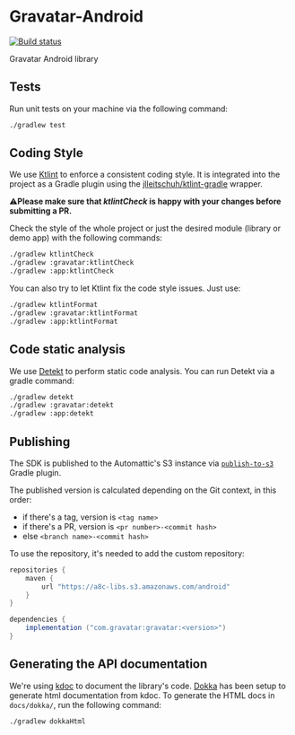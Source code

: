 # Gravatar-Android

[![Build status](https://badge.buildkite.com/8859512adb21ccf83f8f0aa03249356c6f972ff594bcae602d.svg?branch=trunk)](https://buildkite.com/automattic/gravatar-sdk-android)

Gravatar Android library

## Tests

Run unit tests on your machine via the following command:

```sh
./gradlew test
```

## Coding Style

We use [Ktlint](https://pinterest.github.io/ktlint) to enforce a consistent coding style. It
is integrated into the project as a Gradle plugin using
the [jlleitschuh/ktlint-gradle](https://github.com/jlleitschuh/ktlint-gradle) wrapper.

⚠️**Please make sure that _ktlintCheck_ is happy with your changes before submitting a PR.**

Check the style of the whole project or just the desired module (library or demo app) with the
following commands:

```sh
./gradlew ktlintCheck
./gradlew :gravatar:ktlintCheck
./gradlew :app:ktlintCheck
```

You can also try to let Ktlint fix the code style issues. Just use:

```sh
./gradlew ktlintFormat
./gradlew :gravatar:ktlintFormat
./gradlew :app:ktlintFormat
```

## Code static analysis

We use [Detekt](https://github.com/detekt/detekt) to perform static code analysis. You can run
Detekt via a gradle command:

```sh
./gradlew detekt
./gradlew :gravatar:detekt
./gradlew :app:detekt
```

## Publishing

The SDK is published to the Automattic's S3 instance via [`publish-to-s3`](https://github.com/Automattic/publish-to-s3-gradle-plugin) Gradle plugin.

The published version is calculated depending on the Git context, in this order:
- if there's a tag, version is `<tag name>`
- if there's a PR, version is `<pr number>-<commit hash>`
- else `<branch name>-<commit hash>`

To use the repository, it's needed to add the custom repository:

```groovy
repositories {
    maven {
        url "https://a8c-libs.s3.amazonaws.com/android"
    }
}

dependencies {
    implementation ("com.gravatar:gravatar:<version>")
}
```

## Generating the API documentation

We're using [kdoc](https://kotlinlang.org/docs/kotlin-doc.html) to document the library's code. [Dokka](https://kotlinlang.org/docs/dokka-introduction.html) has been setup to generate html documentation from kdoc. To generate the HTML docs in `docs/dokka/`, run the following command:

```sh
./gradlew dokkaHtml
```
